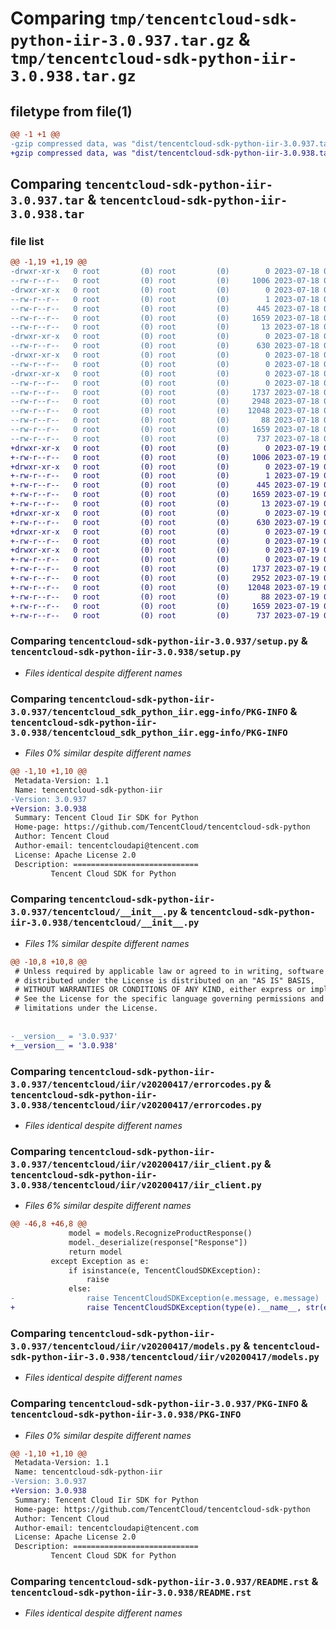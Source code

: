 # Comparing `tmp/tencentcloud-sdk-python-iir-3.0.937.tar.gz` & `tmp/tencentcloud-sdk-python-iir-3.0.938.tar.gz`

## filetype from file(1)

```diff
@@ -1 +1 @@
-gzip compressed data, was "dist/tencentcloud-sdk-python-iir-3.0.937.tar", last modified: Tue Jul 18 00:25:30 2023, max compression
+gzip compressed data, was "dist/tencentcloud-sdk-python-iir-3.0.938.tar", last modified: Wed Jul 19 00:40:52 2023, max compression
```

## Comparing `tencentcloud-sdk-python-iir-3.0.937.tar` & `tencentcloud-sdk-python-iir-3.0.938.tar`

### file list

```diff
@@ -1,19 +1,19 @@
-drwxr-xr-x   0 root         (0) root         (0)        0 2023-07-18 00:25:30.000000 tencentcloud-sdk-python-iir-3.0.937/
--rw-r--r--   0 root         (0) root         (0)     1006 2023-07-18 00:25:30.000000 tencentcloud-sdk-python-iir-3.0.937/setup.py
-drwxr-xr-x   0 root         (0) root         (0)        0 2023-07-18 00:25:30.000000 tencentcloud-sdk-python-iir-3.0.937/tencentcloud_sdk_python_iir.egg-info/
--rw-r--r--   0 root         (0) root         (0)        1 2023-07-18 00:25:30.000000 tencentcloud-sdk-python-iir-3.0.937/tencentcloud_sdk_python_iir.egg-info/dependency_links.txt
--rw-r--r--   0 root         (0) root         (0)      445 2023-07-18 00:25:30.000000 tencentcloud-sdk-python-iir-3.0.937/tencentcloud_sdk_python_iir.egg-info/SOURCES.txt
--rw-r--r--   0 root         (0) root         (0)     1659 2023-07-18 00:25:30.000000 tencentcloud-sdk-python-iir-3.0.937/tencentcloud_sdk_python_iir.egg-info/PKG-INFO
--rw-r--r--   0 root         (0) root         (0)       13 2023-07-18 00:25:30.000000 tencentcloud-sdk-python-iir-3.0.937/tencentcloud_sdk_python_iir.egg-info/top_level.txt
-drwxr-xr-x   0 root         (0) root         (0)        0 2023-07-18 00:25:30.000000 tencentcloud-sdk-python-iir-3.0.937/tencentcloud/
--rw-r--r--   0 root         (0) root         (0)      630 2023-07-18 00:25:30.000000 tencentcloud-sdk-python-iir-3.0.937/tencentcloud/__init__.py
-drwxr-xr-x   0 root         (0) root         (0)        0 2023-07-18 00:25:30.000000 tencentcloud-sdk-python-iir-3.0.937/tencentcloud/iir/
--rw-r--r--   0 root         (0) root         (0)        0 2023-07-18 00:25:30.000000 tencentcloud-sdk-python-iir-3.0.937/tencentcloud/iir/__init__.py
-drwxr-xr-x   0 root         (0) root         (0)        0 2023-07-18 00:25:30.000000 tencentcloud-sdk-python-iir-3.0.937/tencentcloud/iir/v20200417/
--rw-r--r--   0 root         (0) root         (0)        0 2023-07-18 00:25:30.000000 tencentcloud-sdk-python-iir-3.0.937/tencentcloud/iir/v20200417/__init__.py
--rw-r--r--   0 root         (0) root         (0)     1737 2023-07-18 00:25:30.000000 tencentcloud-sdk-python-iir-3.0.937/tencentcloud/iir/v20200417/errorcodes.py
--rw-r--r--   0 root         (0) root         (0)     2948 2023-07-18 00:25:30.000000 tencentcloud-sdk-python-iir-3.0.937/tencentcloud/iir/v20200417/iir_client.py
--rw-r--r--   0 root         (0) root         (0)    12048 2023-07-18 00:25:30.000000 tencentcloud-sdk-python-iir-3.0.937/tencentcloud/iir/v20200417/models.py
--rw-r--r--   0 root         (0) root         (0)       88 2023-07-18 00:25:30.000000 tencentcloud-sdk-python-iir-3.0.937/setup.cfg
--rw-r--r--   0 root         (0) root         (0)     1659 2023-07-18 00:25:30.000000 tencentcloud-sdk-python-iir-3.0.937/PKG-INFO
--rw-r--r--   0 root         (0) root         (0)      737 2023-07-18 00:25:30.000000 tencentcloud-sdk-python-iir-3.0.937/README.rst
+drwxr-xr-x   0 root         (0) root         (0)        0 2023-07-19 00:40:52.000000 tencentcloud-sdk-python-iir-3.0.938/
+-rw-r--r--   0 root         (0) root         (0)     1006 2023-07-19 00:40:52.000000 tencentcloud-sdk-python-iir-3.0.938/setup.py
+drwxr-xr-x   0 root         (0) root         (0)        0 2023-07-19 00:40:52.000000 tencentcloud-sdk-python-iir-3.0.938/tencentcloud_sdk_python_iir.egg-info/
+-rw-r--r--   0 root         (0) root         (0)        1 2023-07-19 00:40:52.000000 tencentcloud-sdk-python-iir-3.0.938/tencentcloud_sdk_python_iir.egg-info/dependency_links.txt
+-rw-r--r--   0 root         (0) root         (0)      445 2023-07-19 00:40:52.000000 tencentcloud-sdk-python-iir-3.0.938/tencentcloud_sdk_python_iir.egg-info/SOURCES.txt
+-rw-r--r--   0 root         (0) root         (0)     1659 2023-07-19 00:40:52.000000 tencentcloud-sdk-python-iir-3.0.938/tencentcloud_sdk_python_iir.egg-info/PKG-INFO
+-rw-r--r--   0 root         (0) root         (0)       13 2023-07-19 00:40:52.000000 tencentcloud-sdk-python-iir-3.0.938/tencentcloud_sdk_python_iir.egg-info/top_level.txt
+drwxr-xr-x   0 root         (0) root         (0)        0 2023-07-19 00:40:52.000000 tencentcloud-sdk-python-iir-3.0.938/tencentcloud/
+-rw-r--r--   0 root         (0) root         (0)      630 2023-07-19 00:40:52.000000 tencentcloud-sdk-python-iir-3.0.938/tencentcloud/__init__.py
+drwxr-xr-x   0 root         (0) root         (0)        0 2023-07-19 00:40:52.000000 tencentcloud-sdk-python-iir-3.0.938/tencentcloud/iir/
+-rw-r--r--   0 root         (0) root         (0)        0 2023-07-19 00:40:52.000000 tencentcloud-sdk-python-iir-3.0.938/tencentcloud/iir/__init__.py
+drwxr-xr-x   0 root         (0) root         (0)        0 2023-07-19 00:40:52.000000 tencentcloud-sdk-python-iir-3.0.938/tencentcloud/iir/v20200417/
+-rw-r--r--   0 root         (0) root         (0)        0 2023-07-19 00:40:52.000000 tencentcloud-sdk-python-iir-3.0.938/tencentcloud/iir/v20200417/__init__.py
+-rw-r--r--   0 root         (0) root         (0)     1737 2023-07-19 00:40:52.000000 tencentcloud-sdk-python-iir-3.0.938/tencentcloud/iir/v20200417/errorcodes.py
+-rw-r--r--   0 root         (0) root         (0)     2952 2023-07-19 00:40:52.000000 tencentcloud-sdk-python-iir-3.0.938/tencentcloud/iir/v20200417/iir_client.py
+-rw-r--r--   0 root         (0) root         (0)    12048 2023-07-19 00:40:52.000000 tencentcloud-sdk-python-iir-3.0.938/tencentcloud/iir/v20200417/models.py
+-rw-r--r--   0 root         (0) root         (0)       88 2023-07-19 00:40:52.000000 tencentcloud-sdk-python-iir-3.0.938/setup.cfg
+-rw-r--r--   0 root         (0) root         (0)     1659 2023-07-19 00:40:52.000000 tencentcloud-sdk-python-iir-3.0.938/PKG-INFO
+-rw-r--r--   0 root         (0) root         (0)      737 2023-07-19 00:40:52.000000 tencentcloud-sdk-python-iir-3.0.938/README.rst
```

### Comparing `tencentcloud-sdk-python-iir-3.0.937/setup.py` & `tencentcloud-sdk-python-iir-3.0.938/setup.py`

 * *Files identical despite different names*

### Comparing `tencentcloud-sdk-python-iir-3.0.937/tencentcloud_sdk_python_iir.egg-info/PKG-INFO` & `tencentcloud-sdk-python-iir-3.0.938/tencentcloud_sdk_python_iir.egg-info/PKG-INFO`

 * *Files 0% similar despite different names*

```diff
@@ -1,10 +1,10 @@
 Metadata-Version: 1.1
 Name: tencentcloud-sdk-python-iir
-Version: 3.0.937
+Version: 3.0.938
 Summary: Tencent Cloud Iir SDK for Python
 Home-page: https://github.com/TencentCloud/tencentcloud-sdk-python
 Author: Tencent Cloud
 Author-email: tencentcloudapi@tencent.com
 License: Apache License 2.0
 Description: ============================
         Tencent Cloud SDK for Python
```

### Comparing `tencentcloud-sdk-python-iir-3.0.937/tencentcloud/__init__.py` & `tencentcloud-sdk-python-iir-3.0.938/tencentcloud/__init__.py`

 * *Files 1% similar despite different names*

```diff
@@ -10,8 +10,8 @@
 # Unless required by applicable law or agreed to in writing, software
 # distributed under the License is distributed on an "AS IS" BASIS,
 # WITHOUT WARRANTIES OR CONDITIONS OF ANY KIND, either express or implied.
 # See the License for the specific language governing permissions and
 # limitations under the License.
 
 
-__version__ = '3.0.937'
+__version__ = '3.0.938'
```

### Comparing `tencentcloud-sdk-python-iir-3.0.937/tencentcloud/iir/v20200417/errorcodes.py` & `tencentcloud-sdk-python-iir-3.0.938/tencentcloud/iir/v20200417/errorcodes.py`

 * *Files identical despite different names*

### Comparing `tencentcloud-sdk-python-iir-3.0.937/tencentcloud/iir/v20200417/iir_client.py` & `tencentcloud-sdk-python-iir-3.0.938/tencentcloud/iir/v20200417/iir_client.py`

 * *Files 6% similar despite different names*

```diff
@@ -46,8 +46,8 @@
             model = models.RecognizeProductResponse()
             model._deserialize(response["Response"])
             return model
         except Exception as e:
             if isinstance(e, TencentCloudSDKException):
                 raise
             else:
-                raise TencentCloudSDKException(e.message, e.message)
+                raise TencentCloudSDKException(type(e).__name__, str(e))
```

### Comparing `tencentcloud-sdk-python-iir-3.0.937/tencentcloud/iir/v20200417/models.py` & `tencentcloud-sdk-python-iir-3.0.938/tencentcloud/iir/v20200417/models.py`

 * *Files identical despite different names*

### Comparing `tencentcloud-sdk-python-iir-3.0.937/PKG-INFO` & `tencentcloud-sdk-python-iir-3.0.938/PKG-INFO`

 * *Files 0% similar despite different names*

```diff
@@ -1,10 +1,10 @@
 Metadata-Version: 1.1
 Name: tencentcloud-sdk-python-iir
-Version: 3.0.937
+Version: 3.0.938
 Summary: Tencent Cloud Iir SDK for Python
 Home-page: https://github.com/TencentCloud/tencentcloud-sdk-python
 Author: Tencent Cloud
 Author-email: tencentcloudapi@tencent.com
 License: Apache License 2.0
 Description: ============================
         Tencent Cloud SDK for Python
```

### Comparing `tencentcloud-sdk-python-iir-3.0.937/README.rst` & `tencentcloud-sdk-python-iir-3.0.938/README.rst`

 * *Files identical despite different names*

